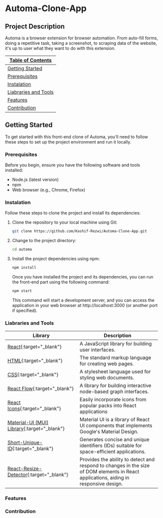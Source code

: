 # Automa-Clone-App

## Project Description

Automa is a browser extension for browser automation. From auto-fill forms, doing a repetitive task, taking a screenshot, to scraping data of the website, it's up to user what they want to do with this extension.

| [Table of Contents](#table-of-contents)       |
| --------------------------------------------- |
| [Getting Started](#getting-started)           |
| [Prerequisites](#prerequisites)               |
| [Instalation](#instalation)                   |
| [Liabraries and Tools](#liabraries-and-tools) |
| [Features](#features)                         |
| [Contribution](#contribution)                 |

## Getting Started

To get started with this front-end clone of Automa, you'll need to follow these steps to set up the project environment and run it locally.

### Prerequisites

Before you begin, ensure you have the following software and tools installed:

- Node.js (latest version)
- npm
- Web browser (e.g., Chrome, Firefox)

### Instalation

Follow these steps to clone the project and install its dependencies:

1. Clone the repository to your local machine using Git:

   ```bash
   git clone https://github.com/Kashif-Rezwi/Automa-Clone-App.git
   ```

2. Change to the project directory:

   ```bash
   cd automa
   ```

3. Install the project dependencies using npm:

   ```bash
   npm install
   ```

   Once you have installed the project and its dependencies, you can run the front-end part using the following command:

   ```bash
   npm start
   ```

   This command will start a development server, and you can access the application in your web browser at http://localhost:3000 (or another port if specified).

### Liabraries and Tools

| Library                                                                                         | Description                                                                                                                           |
| ----------------------------------------------------------------------------------------------- | ------------------------------------------------------------------------------------------------------------------------------------- |
| [React](https://reactjs.org/){:target="\_blank"}                                                | A JavaScript library for building user interfaces.                                                                                    |
| [HTML](https://developer.mozilla.org/en-US/docs/Web/HTML){:target="\_blank"}                    | The standard markup language for creating web pages.                                                                                  |
| [CSS](https://developer.mozilla.org/en-US/docs/Web/CSS){:target="\_blank"}                      | A stylesheet language used for styling web documents.                                                                                 |
| [React Flow](https://reactflow.dev/){:target="\_blank"}                                         | A library for building interactive node-based graph interfaces.                                                                       |
| [React Icons](https://react-icons.github.io/react-icons/){:target="\_blank"}                    | Easily incorporate icons from popular packs into React applications                                                                   |
| [Material-UI (MUI) Library](https://mui.com/material-ui/getting-started/){:target="\_blank"}    | Material UI is a library of React UI components that implements Google's Material Design.                                             |
| [Short-Unique-ID](https://www.npmjs.com/package/short-unique-id){:target="\_blank"}             | Generates concise and unique identifiers (IDs) suitable for space-efficient applications.                                             |
| [React-Resize-Detector](https://www.npmjs.com/package/react-resize-detector){:target="\_blank"} | Provides the ability to detect and respond to changes in the size of DOM elements in React applications, aiding in responsive design. |

### Features

### Contribution
